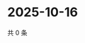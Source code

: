 # 2025-10-16

共 0 条

<!-- BEGIN ZHIHUQUESTIONS -->
<!-- 最后更新时间 Thu Oct 16 2025 20:22:58 GMT+0800 (China Standard Time) -->

<!-- END ZHIHUQUESTIONS -->
